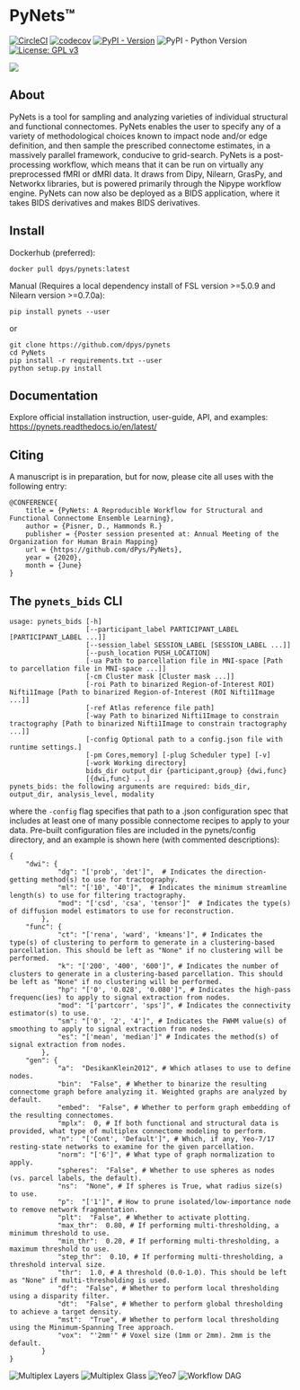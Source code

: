 PyNets™
=======
[![CircleCI](https://circleci.com/gh/dPys/PyNets.svg?style=svg)](https://circleci.com/gh/dPys/PyNets)
[![codecov](https://codecov.io/gh/dPys/PyNets/branch/master/graph/badge.svg)](https://codecov.io/gh/dPys/PyNets?branch=master)
[![PyPI - Version](https://img.shields.io/pypi/v/omniduct.svg)](https://pypi.org/project/pynets/)
![PyPI - Python Version](https://img.shields.io/pypi/pyversions/pynets.svg)
[![License: GPL v3](https://img.shields.io/badge/License-GPLv3-blue.svg)](https://www.gnu.org/licenses/gpl-3.0)

![](docs/_static/logo.png)

About
-----
PyNets is a tool for sampling and analyzing varieties of individual structural and functional connectomes. PyNets enables the user to specify any of a variety of methodological choices known to impact node and/or edge definition, and then sample the prescribed connectome estimates, in a massively parallel framework, conducive to grid-search. PyNets is a post-processing workflow, which means that it can be run on virtually any preprocessed fMRI or dMRI data. It draws from Dipy, Nilearn, GrasPy, and Networkx libraries, but is powered primarily through the Nipype workflow engine. PyNets can now also be deployed as a BIDS application, where it takes BIDS derivatives and makes BIDS derivatives.

Install
-------
Dockerhub (preferred):
```
docker pull dpys/pynets:latest
```

Manual (Requires a local dependency install of FSL version >=5.0.9 and Nilearn version >=0.7.0a):
```
pip install pynets --user
```
or
```
git clone https://github.com/dpys/pynets
cd PyNets
pip install -r requirements.txt --user
python setup.py install
```

Documentation
-------------
Explore official installation instruction, user-guide, API, and examples: <https://pynets.readthedocs.io/en/latest/>

Citing
------
A manuscript is in preparation, but for now, please cite all uses with the following entry:
```
@CONFERENCE{
    title = {PyNets: A Reproducible Workflow for Structural and Functional Connectome Ensemble Learning},
    author = {Pisner, D., Hammonds R.}
    publisher = {Poster session presented at: Annual Meeting of the Organization for Human Brain Mapping}
    url = {https://github.com/dPys/PyNets},
    year = {2020},
    month = {June}
}
```

The `pynets_bids` CLI
---------------------
```
usage: pynets_bids [-h]
                   [--participant_label PARTICIPANT_LABEL [PARTICIPANT_LABEL ...]]
                   [--session_label SESSION_LABEL [SESSION_LABEL ...]]
                   [--push_location PUSH_LOCATION]
                   [-ua Path to parcellation file in MNI-space [Path to parcellation file in MNI-space ...]]
                   [-cm Cluster mask [Cluster mask ...]]
                   [-roi Path to binarized Region-of-Interest ROI) Nifti1Image [Path to binarized Region-of-Interest (ROI Nifti1Image ...]]
                   [-ref Atlas reference file path]
                   [-way Path to binarized Nifti1Image to constrain tractography [Path to binarized Nifti1Image to constrain tractography ...]]
                   [-config Optional path to a config.json file with runtime settings.]
                   [-pm Cores,memory] [-plug Scheduler type] [-v]
                   [-work Working directory]
                   bids_dir output_dir {participant,group} {dwi,func}
                   [{dwi,func} ...]
pynets_bids: the following arguments are required: bids_dir, output_dir, analysis_level, modality
```

where the `-config` flag specifies that path to a .json configuration spec that includes at least one of many possible connectome recipes to apply to your data. Pre-built configuration files are included in the pynets/config directory, and an example is shown here (with commented descriptions):

```
{
    "dwi": {
            "dg": "['prob', 'det']",  # Indicates the direction-getting method(s) to use for tractography.
            "ml": "['10', '40']",  # Indicates the minimum streamline length(s) to use for filtering tractography.
            "mod": "['csd', 'csa', 'tensor']"  # Indicates the type(s) of diffusion model estimators to use for reconstruction.
        },
    "func": {
            "ct": "['rena', 'ward', 'kmeans']", # Indicates the type(s) of clustering to perform to generate in a clustering-based parcellation. This should be left as "None" if no clustering will be performed.
            "k": "['200', '400', '600']", # Indicates the number of clusters to generate in a clustering-based parcellation. This should be left as "None" if no clustering will be performed.
            "hp": "['0', '0.028', '0.080']", # Indicates the high-pass frequenc(ies) to apply to signal extraction from nodes.
            "mod": "['partcorr', 'sps']", # Indicates the connectivity estimator(s) to use.
            "sm": "['0', '2', '4']", # Indicates the FWHM value(s) of smoothing to apply to signal extraction from nodes.
            "es": "['mean', 'median']" # Indicates the method(s) of signal extraction from nodes.
        },
    "gen": {
            "a":  "DesikanKlein2012", # Which atlases to use to define nodes.
            "bin":  "False", # Whether to binarize the resulting connectome graph before analyzing it. Weighted graphs are analyzed by default.
            "embed":  "False", # Whether to perform graph embedding of the resulting connectomes.
            "mplx":  0, # If both functional and structural data is provided, what type of multiplex connectome modeling to perform.
            "n":  "['Cont', 'Default']", # Which, if any, Yeo-7/17 resting-state networks to examine for the given parcellation.
            "norm": "['6']", # What type of graph normalization to apply.
            "spheres":  "False", # Whether to use spheres as nodes (vs. parcel labels, the default).
            "ns":  "None", # If spheres is True, what radius size(s) to use.
            "p":  "['1']", # How to prune isolated/low-importance node to remove network fragmentation.
            "plt":  "False", # Whether to activate plotting.
            "max_thr":  0.80, # If performing multi-thresholding, a minimum threshold to use.
            "min_thr":  0.20, # If performing multi-thresholding, a maximum threshold to use.
            "step_thr":  0.10, # If performing multi-thresholding, a threshold interval size.
            "thr":  1.0, # A threshold (0.0-1.0). This should be left as "None" if multi-thresholding is used.
            "df":  "False", # Whether to perform local thresholding using a disparity filter.
            "dt":  "False", # Whether to perform global thresholding to achieve a target density.
            "mst":  "True", # Whether to perform local thresholding using the Minimum-Spanning Tree approach.
            "vox":  "'2mm'" # Voxel size (1mm or 2mm). 2mm is the default.
        }
}
```

![Multiplex Layers](docs/_static/structural_functional_multiplex.png)
![Multiplex Glass](docs/_static/glassbrain_mplx.png)
![Yeo7](docs/_static/yeo7_mosaic.png)
![Workflow DAG](docs/_static/graph.png)
